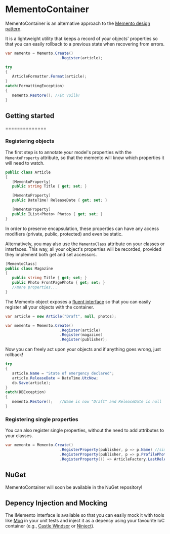 # MementoContainer

MementoContainer is an alternative approach to the [Memento design pattern](http://paginas.fe.up.pt/~aaguiar/as/gof/hires/pat5ffso.htm).

It is a lightweight utility that keeps a record of your objects' properties so that you can easily rollback to a previous state when recovering from errors.

```csharp
var memento = Memento.Create()
                        .Register(article);

try
{
   ArticleFormatter.Format(article);
}
catch(FormattingException)
{
   memento.Restore(); //Et voilà!
}

```

## Getting started
==============

### Registering objects

The first step is to annotate your model's properties with the `MementoProperty` attribute, so that the memento will know which properties it will need to watch.

```csharp
public class Article
{
   [MementoProperty]
   public string Title { get; set; }

   [MementoProperty]
   public DateTime? ReleaseDate { get; set; }

   [MementoProperty]
   public IList<Photo> Photos { get; set; }
}
```

In order to preserve encapsulation, these properties can have any access modifiers (private, public, protected) and even be static.

Alternatively, you may also use the `MementoClass` attribute on your classes or interfaces.
This way, all your object's properties will be recorded, provided they implement both get and set accessors.
```csharp
[MementoClass]
public class Magazine
{
   public string Title { get; set; }
   public Photo FrontPagePhoto { get; set; }
   //more properties...
}
```

The Memento object exposes a [fluent interface](http://www.martinfowler.com/bliki/FluentInterface.html) so that you can easily register all your objects with the container.

```csharp
var article = new Article("Draft", null, photos);

var memento = Memento.Create()
                        .Register(article)
                        .Register(magazine)
                        .Register(publisher);
```

Now you can freely act upon your objects and if anything goes wrong, just rollback!

```csharp
try
{
   article.Name = "State of emergency declared";
   article.ReleaseDate = DateTime.UtcNow;
   db.Save(article);
}
catch(DBException)
{
   memento.Restore();   //Name is now "Draft" and ReleaseDate is null
}
```

### Registering single properties

You can also register single properties, without the need to add attributes to your classes.

```csharp
var memento = Memento.Create()
                        .RegisterProperty(publisher, p => p.Name) //simple property
                        .RegisterProperty(publisher, p => p.ProfilePhoto.Description) //'deep' property
                        .RegisterProperty(() => ArticleFactory.LastReleaseDate) //static property
```



## NuGet
MementoContainer will soon be available in the NuGet repository!


## Depency Injection and Mocking
The IMemento interface is available so that you can easily mock it with tools like [Moq](https://code.google.com/p/moq/) in your unit tests and inject it as a depency using your favourite IoC container (e.g., [Castle Windsor](http://docs.castleproject.org/Windsor.MainPage.ashx) or [Ninject](http://www.ninject.org/)).
